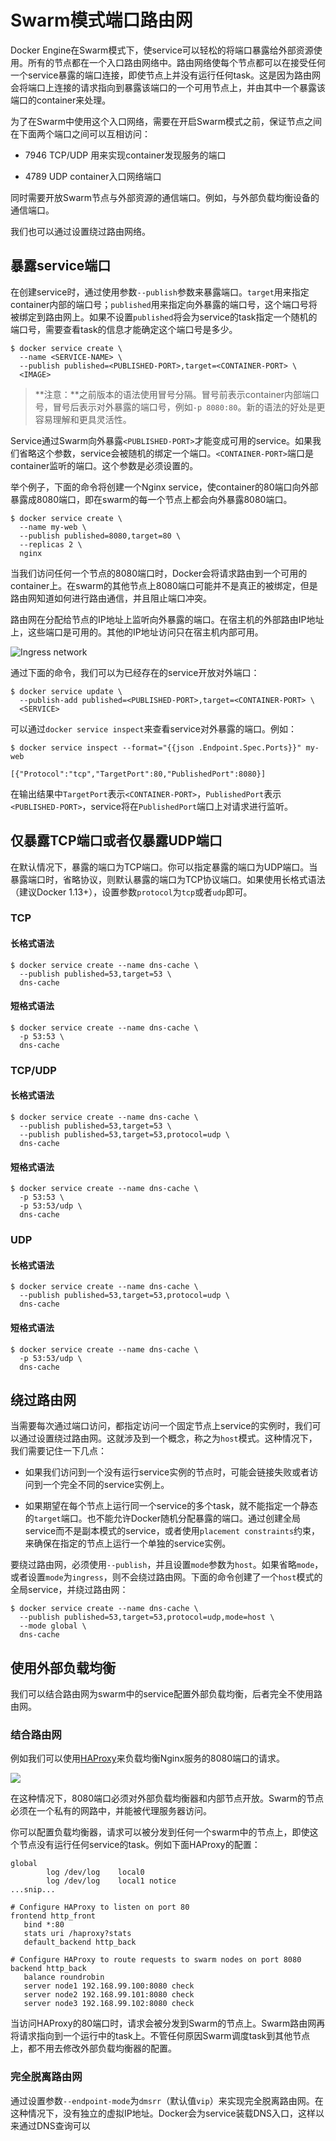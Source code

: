 # Swarm模式端口路由网

Docker Engine在Swarm模式下，使service可以轻松的将端口暴露给外部资源使用。所有的节点都在一个入口路由网络中。路由网络使每个节点都可以在接受任何一个service暴露的端口连接，即使节点上并没有运行任何task。这是因为路由网会将端口上连接的请求指向到暴露该端口的一个可用节点上，并由其中一个暴露该端口的container来处理。

为了在Swarm中使用这个入口网络，需要在开启Swarm模式之前，保证节点之间在下面两个端口之间可以互相访问：

* 7946 TCP/UDP 用来实现container发现服务的端口

* 4789 UDP container入口网络端口

同时需要开放Swarm节点与外部资源的通信端口。例如，与外部负载均衡设备的通信端口。

我们也可以通过设置绕过路由网络。

## 暴露service端口

在创建service时，通过使用参数`--publish`参数来暴露端口。`target`用来指定container内部的端口号；`published`用来指定向外暴露的端口号，这个端口号将被绑定到路由网上。如果不设置`published`将会为service的task指定一个随机的端口号，需要查看task的信息才能确定这个端口号是多少。

```
$ docker service create \
  --name <SERVICE-NAME> \
  --publish published=<PUBLISHED-PORT>,target=<CONTAINER-PORT> \
  <IMAGE>
```

> **注意：**之前版本的语法使用冒号分隔。冒号前表示container内部端口号，冒号后表示对外暴露的端口号，例如`-p 8080:80`。新的语法的好处是更容易理解和更具灵活性。

Service通过Swarm向外暴露`<PUBLISHED-PORT>`才能变成可用的service。如果我们省略这个参数，service会被随机的绑定一个端口。`<CONTAINER-PORT>`端口是container监听的端口。这个参数是必须设置的。

举个例子，下面的命令将创建一个Nginx service，使container的80端口向外部暴露成8080端口，即在swarm的每一个节点上都会向外暴露8080端口。

```
$ docker service create \
  --name my-web \
  --publish published=8080,target=80 \
  --replicas 2 \
  nginx
```

当我们访问任何一个节点的8080端口时，Docker会将请求路由到一个可用的container上。在swarm的其他节点上8080端口可能并不是真正的被绑定，但是路由网知道如何进行路由通信，并且阻止端口冲突。

路由网在分配给节点的IP地址上监听向外暴露的端口。在宿主机的外部路由IP地址上，这些端口是可用的。其他的IP地址访问只在宿主机内部可用。

![Ingress network](/assets/ingress-routing-mesh.png)


通过下面的命令，我们可以为已经存在的service开放对外端口：

```
$ docker service update \
  --publish-add published=<PUBLISHED-PORT>,target=<CONTAINER-PORT> \
  <SERVICE>
```

可以通过`docker service inspect`来查看service对外暴露的端口。例如：

```
$ docker service inspect --format="{{json .Endpoint.Spec.Ports}}" my-web

[{"Protocol":"tcp","TargetPort":80,"PublishedPort":8080}]

```

在输出结果中`TargetPort`表示`<CONTAINER-PORT>`，`PublishedPort`表示`<PUBLISHED-PORT>`，service将在`PublishedPort`端口上对请求进行监听。

## 仅暴露TCP端口或者仅暴露UDP端口

在默认情况下，暴露的端口为TCP端口。你可以指定暴露的端口为UDP端口。当暴露端口时，省略协议，则默认暴露的端口为TCP协议端口。如果使用长格式语法（建议Docker 1.13+），设置参数`protocol`为`tcp`或者`udp`即可。

### TCP

#### 长格式语法

```
$ docker service create --name dns-cache \
  --publish published=53,target=53 \
  dns-cache
```

#### 短格式语法

```
$ docker service create --name dns-cache \
  -p 53:53 \
  dns-cache
```

### TCP/UDP

#### 长格式语法

```
$ docker service create --name dns-cache \
  --publish published=53,target=53 \
  --publish published=53,target=53,protocol=udp \
  dns-cache
```

#### 短格式语法

```
$ docker service create --name dns-cache \
  -p 53:53 \
  -p 53:53/udp \
  dns-cache
```

### UDP

#### 长格式语法

```
$ docker service create --name dns-cache \
  --publish published=53,target=53,protocol=udp \
  dns-cache
```

#### 短格式语法

```
$ docker service create --name dns-cache \
  -p 53:53/udp \
  dns-cache
```

## 绕过路由网

当需要每次通过端口访问，都指定访问一个固定节点上service的实例时，我们可以通过设置绕过路由网。这就涉及到一个概念，称之为`host`模式。这种情况下，我们需要记住一下几点：

- 如果我们访问到一个没有运行service实例的节点时，可能会链接失败或者访问到一个完全不同的service实例上。

- 如果期望在每个节点上运行同一个service的多个task，就不能指定一个静态的`target`端口。也不能允许Docker随机分配暴露的端口。通过创建全局service而不是副本模式的service，或者使用`placement constraints`约束，来确保在指定的节点上运行一个单独的service实例。

要绕过路由网，必须使用`--publish`，并且设置`mode`参数为`host`。如果省略`mode`，或者设置`mode`为`ingress`，则不会绕过路由网。下面的命令创建了一个`host`模式的全局service，并绕过路由网：

```
$ docker service create --name dns-cache \
  --publish published=53,target=53,protocol=udp,mode=host \
  --mode global \
  dns-cache
```

## 使用外部负载均衡

我们可以结合路由网为swarm中的service配置外部负载均衡，后者完全不使用路由网。

### 结合路由网

例如我们可以使用[HAProxy](http://www.haproxy.org/)来负载均衡Nginx服务的8080端口的请求。

![](/assets/ingress-lb.png)

在这种情况下，8080端口必须对外部负载均衡器和内部节点开放。Swarm的节点必须在一个私有的网路中，并能被代理服务器访问。

你可以配置负载均衡器，请求可以被分发到任何一个swarm中的节点上，即使这个节点没有运行任何service的task。例如下面HAProxy的配置：

```
global
        log /dev/log    local0
        log /dev/log    local1 notice
...snip...

# Configure HAProxy to listen on port 80
frontend http_front
   bind *:80
   stats uri /haproxy?stats
   default_backend http_back

# Configure HAProxy to route requests to swarm nodes on port 8080
backend http_back
   balance roundrobin
   server node1 192.168.99.100:8080 check
   server node2 192.168.99.101:8080 check
   server node3 192.168.99.102:8080 check
```

当访问HAProxy的80端口时，请求会被分发到Swarm的节点上。Swarm路由网再将请求指向到一个运行中的task上。不管任何原因Swarm调度task到其他节点上，都不用去修改外部负载均衡器的配置。

### 完全脱离路由网

通过设置参数`--endpoint-mode`为`dmsrr`（默认值`vip`）来实现完全脱离路由网。在这种情况下，没有独立的虚拟IP地址。Docker会为service装载DNS入口，这样以来通过DNS查询可以





